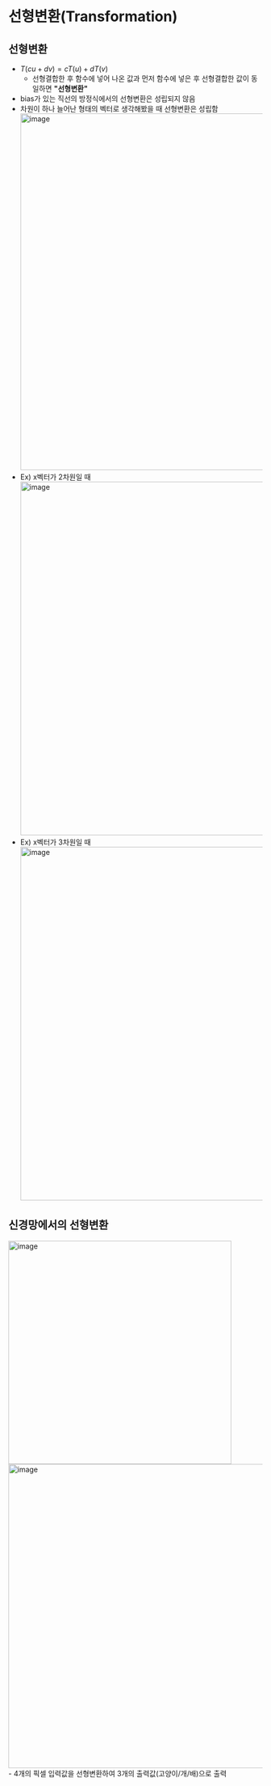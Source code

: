 # 선형변환(Transformation)

## 선형변환

- $T(cu + dv) = cT(u) + dT(v)$
  - 선형결합한 후 함수에 넣어 나온 값과 먼저 함수에 넣은 후 선형결합한 값이 동일하면 **"선형변환"**
- bias가 있는 직선의 방정식에서의 선형변환은 성립되지 않음
- 차원이 하나 늘어난 형태의 벡터로 생각해봤을 때 선형변환은 성립함 <br/>
  <img width="706" alt="image" src="https://github.com/y100861/Linear_Algebra/assets/107607076/534ed41f-5d68-4121-98a1-eb0d835b38a4"> <br/>
- Ex) x벡터가 2차원일 때 <br/>
  <img width="700" alt="image" src="https://github.com/y100861/Linear_Algebra/assets/107607076/a444e089-cd49-441e-9a65-c232d75d1337"> <br/>
- Ex) x벡터가 3차원일 때 <br/>
  <img width="700" alt="image" src="https://github.com/y100861/Linear_Algebra/assets/107607076/766d9325-c9e1-4c7f-aa8d-0bf6a762acfd"> <br/>


## 신경망에서의 선형변환


<img width="442" alt="image" src="https://github.com/y100861/Linear_Algebra/assets/107607076/04ad20b7-98c9-410f-aa4d-23da7bf697c4">
<img width="602" alt="image" src="https://github.com/y100861/Linear_Algebra/assets/107607076/c335d3b8-711c-4407-b5aa-9b14d6e2e6a7"> <br/>
- 4개의 픽셀 입력값을 선형변환하여 3개의 출력값(고양이/개/배)으로 출력
